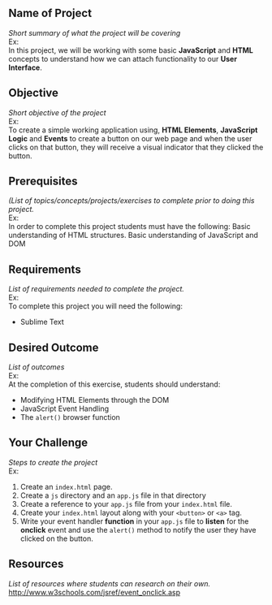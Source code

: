 ## Name of Project
*Short summary of what the project will be covering*<br>
Ex:<br>
In this project, we will be working with some basic **JavaScript** and **HTML** concepts to understand how we can attach functionality to our **User Interface**.

## Objective
*Short objective of the project*<br>
Ex:<br>
To create a simple working application using, **HTML Elements**, **JavaScript Logic** and **Events** to create a button on our web page and when the user clicks on that button, they will receive a visual indicator that they clicked the button.


## Prerequisites
*(List of topics/concepts/projects/exercises to complete prior to doing this project.*<br>
Ex:<br>
In order to complete this project students must have the following:
Basic understanding of HTML structures. 
Basic understanding of JavaScript and DOM

## Requirements
*List of requirements needed to complete the project.*<br>
Ex:<br>
To complete this project you will need the following:
- Sublime Text

## Desired Outcome
*List of outcomes*<br>
Ex:<br>
At the completion of this exercise, students should understand:
- Modifying HTML Elements through the DOM
- JavaScript Event Handling
- The `alert()` browser function

## Your Challenge
*Steps to create the project*<br>
Ex:<br>
1. Create an `index.html` page.
2. Create a `js` directory and an `app.js` file in that directory
3. Create  a reference to your `app.js` file from your `index.html` file.
4. Create your `index.html` layout along with your `<button>` or `<a>` tag.
5. Write your event handler **function** in your `app.js` file to __listen__ for the **onclick** event and use the `alert()` method to notify the user they have clicked on the button.

## Resources
*List of resources where students can research on their own.*<br>
http://www.w3schools.com/jsref/event_onclick.asp

